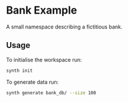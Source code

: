 # Bank Example
A small namespace describing a fictitious bank.

## Usage
To initialise the workspace run:

```bash
synth init
```

To generate data run:

```bash
synth generate bank_db/ --size 100
```